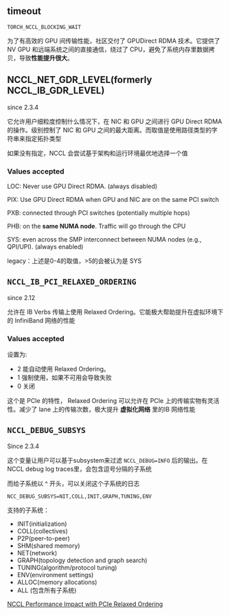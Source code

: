 ## timeout
`TORCH_NCCL_BLOCKING_WAIT`

为了有高效的 GPU 间传输性能，社区交付了 GPUDirect RDMA 技术。它提供了 NV GPU 和远端系统之间的直接通信，绕过了 CPU，避免了系统内存里数据拷贝，导致**性能提升很大**。

## NCCL_NET_GDR_LEVEL(formerly NCCL_IB_GDR_LEVEL)
since 2.3.4

它允许用户细粒度控制什么情况下，在 NIC 和 GPU 之间进行 GPU Direct RDMA 的操作。级别控制了 NIC 和 GPU 之间的最大距离。而取值是使用路径类型的字符串来指定拓扑类型

如果没有指定，NCCL 会尝试基于架构和运行环境最优地选择一个值

### Values accepted
LOC: Never use GPU Direct RDMA. (always disabled)

PIX: Use GPU Direct RDMA when GPU and NIC are on the same PCI switch

PXB: connected through PCI switches (potentially multiple hops)

PHB: on the **same NUMA node**. Traffic will go through the CPU

SYS: even across the SMP interconnect between NUMA nodes (e.g., QPI/UPI). (always enabled)

legacy：上述是0-4的取值，>5的会被认为是 SYS

## `NCCL_IB_PCI_RELAXED_ORDERING`
since 2.12

允许在 IB Verbs 传输上使用 Relaxed Ordering。它能极大帮助提升在虚拟环境下的 InfiniBand 网络的性能

### Values accepted
设置为:

* 2 能自动使用 Relaxed Ordering。
* 1 强制使用，如果不可用会导致失败
* 0 关闭

这个是 PCIe 的特性， Relaxed Ordering 可以允许在 PCIe 上的传输实物有灵活性。减少了 lane 上的传输次数，极大提升 **虚拟化网络** 里的IB 网络性能

## `NCCL_DEBUG_SUBSYS`
Since 2.3.4

这个变量让用户可以基于subsystem来过滤 `NCCL_DEBUG=INFO` 后的输出。在 NCCL debug log traces里，会包含逗号分隔的子系统

而给子系统以 ^ 开头，可以关闭这个子系统的日志
 
`NCC_DEBUG_SUBSYS=NIT,COLL,INIT,GRAPH,TUNING,ENV`

支持的子系统：

* INIT(initialization)
* COLL(collectives)
* P2P(peer-to-peer)
* SHM(shared memory)
* NET(network)
* GRAPH(topology detection and graph search)
* TUNING(algorithm/protocol tuning)
* ENV(environment settings)
* ALLOC(memory allocations)
* ALL (包含所有子系统)

[NCCL Performance Impact with PCIe Relaxed Ordering](https://techcommunity.microsoft.com/t5/azure-high-performance-computing/nccl-performance-impact-with-pcie-relaxed-ordering/ba-p/3660825)



